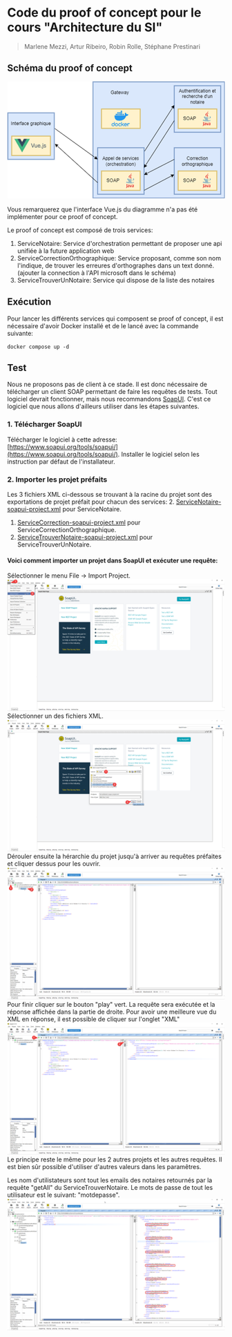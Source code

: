 # Code du proof of concept pour le cours "Architecture du SI"
> Marlene Mezzi, Artur Ribeiro, Robin Rolle, Stéphane Prestinari

## Schéma du proof of concept

![Schéma des différents services.png](./images/schema.png)

Vous remarquerez que l'interface Vue.js du diagramme n'a pas été implémenter pour ce proof of concept.

Le proof of concept est composé de trois services:
1. ServiceNotaire: Service d'orchestration permettant de proposer une api unifiée à la future application web
2. ServiceCorrectionOrthographique: Service proposant, comme son nom l'indique, de trouver les erreures d'orthographes dans un text donné. (ajouter la connection à l'API microsoft dans le schéma)
3. ServiceTrouverUnNotaire: Service qui dispose de la liste des notaires

## Exécution
Pour lancer les différents services qui composent se proof of concept, il est nécessaire d'avoir Docker installé et de le lancé avec la commande suivante:
```shell
docker compose up -d
```

## Test
Nous ne proposons pas de client à ce stade. Il est donc nécessaire de télécharger un client SOAP permettant de faire les requêtes de tests.
Tout logiciel devrait fonctionner, mais nous recommandons [SoapUI](https://www.soapui.org/tools/soapui/). C'est ce logiciel que nous
allons d'ailleurs utiliser dans les étapes suivantes.

### 1. Télécharger SoapUI
Télécharger le logiciel à cette adresse: [https://www.soapui.org/tools/soapui/](https://www.soapui.org/tools/soapui/).
Installer le logiciel selon les instruction par défaut de l'installateur.

### 2. Importer les projet préfaits
Les 3 fichiers XML ci-dessous se trouvant à la racine du projet sont des exportations de projet préfait pour chacun des services:
2. [ServiceNotaire-soapui-project.xml](images/ServiceNotaire-soapui-project.xml) pour ServiceNotaire.
1. [ServiceCorrection-soapui-project.xml](ServiceCorrection-soapui-project.xml) pour ServiceCorrectionOrthographique.
3. [ServiceTrouverNotaire-soapui-project.xml](ServiceTrouverNotaire-soapui-project.xml) pour ServiceTrouverUnNotaire.

#### Voici comment importer un projet dans SoapUI et exécuter une requête:
Sélectionner le menu File -> Import Project.
![FVImgTCKdQ.png](./images/FVImgTCKdQ.png)
Sélectionner un des fichiers XML.
![kHKdNtq6pp.png](./images/kHKdNtq6pp.png)
Dérouler ensuite la hérarchie du projet jusqu'à arriver au requêtes préfaites et cliquer dessus pour les ouvrir.
![mv7mtkkvFX.png](./images/mv7mtkkvFX.png)
Pour finir cliquer sur le bouton "play" vert. La requête sera exécutée et la réponse affichée dans la partie de droite. Pour avoir une meilleure vue du XML en réponse, il est possible de cliquer sur l'onglet "XML"
![L6vBGME3Dt.png](./images/L6vBGME3Dt.png)
Le principe reste le même pour les 2 autres projets et les autres requêtes. Il est bien sûr possible d'utiliser d'autres valeurs dans les paramêtres.

Les nom d'utilistateurs sont tout les emails des notaires retournés par la requête "getAll" du ServiceTrouverNotaire. Le mots de passe de tout les utilisateur est le suivant: "motdepasse".
![wSXQ4Q3ukL.png](./images/wSXQ4Q3ukL.png)
